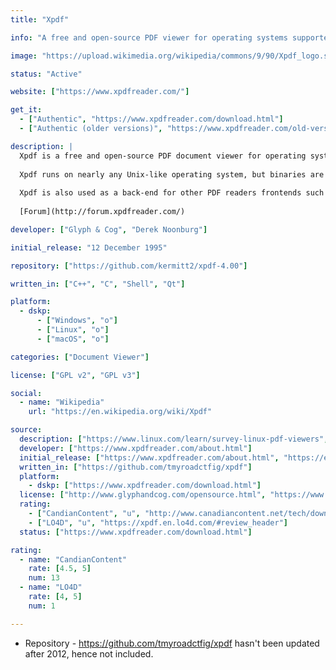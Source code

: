 ```yaml
---
title: "Xpdf"

info: "A free and open-source PDF viewer for operating systems supported by the Qt toolkit."

image: "https://upload.wikimedia.org/wikipedia/commons/9/90/Xpdf_logo.svg"

status: "Active"

website: ["https://www.xpdfreader.com/"]

get_it:
  - ["Authentic", "https://www.xpdfreader.com/download.html"]
  - ["Authentic (older versions)", "https://www.xpdfreader.com/old-versions.html"]

description: |
  Xpdf is a free and open-source PDF document viewer for operating systems supported by the Qt toolkit. Versions prior to 4.00 were written for the X Window System and Motif.
  
  Xpdf runs on nearly any Unix-like operating system, but binaries are also available for Windows. Xpdf can decode LZW and read encrypted PDFs. The official version obeys the DRM restrictions of PDF files, which can prevent copying, printing, or converting some PDF files. There are patches that make Xpdf ignore these DRM restrictions, and these restrictions are patched out by the Debian distribution.
  
  Xpdf is also used as a back-end for other PDF readers frontends such as KPDF and GPDF, and its engine, without the X11 display components, is used for PDF viewers including BePDF on BeOS, '!PDF' on RISC OS, on PalmPDF on Palm OS and on Windows Mobile.
  
  [Forum](http://forum.xpdfreader.com/)

developer: ["Glyph & Cog", "Derek Noonburg"]

initial_release: "12 December 1995"

repository: ["https://github.com/kermitt2/xpdf-4.00"]

written_in: ["C++", "C", "Shell", "Qt"]

platform:
  - dskp:
      - ["Windows", "o"]
      - ["Linux", "o"]
      - ["macOS", "o"]

categories: ["Document Viewer"]

license: ["GPL v2", "GPL v3"]

social:
  - name: "Wikipedia"
    url: "https://en.wikipedia.org/wiki/Xpdf"

source:
  description: ["https://www.linux.com/learn/survey-linux-pdf-viewers", "https://www.xpdfreader.com/", "http://www.cs.cmu.edu/~dst/Adobe/Gallery/xpdf-generic-patch.html", "https://lwn.net/Articles/335415/", "http://pocketxpdf.sourceforge.net/"]
  developer: ["https://www.xpdfreader.com/about.html"]
  initial_release: ["https://www.xpdfreader.com/about.html", "https://en.wikipedia.org/w/index.php?title=Xpdf&oldid=875122479", "http://www.glyphandcog.com/opensource.html"]
  written_in: ["https://github.com/tmyroadctfig/xpdf"]
  platform:
    - dskp: ["https://www.xpdfreader.com/download.html"]
  license: ["http://www.glyphandcog.com/opensource.html", "https://www.xpdfreader.com/opensource.html"]
  rating:
    - ["CandianContent", "u", "http://www.canadiancontent.net/tech/download/Xpdf.html"]
    - ["LO4D", "u", "https://xpdf.en.lo4d.com/#review_header"]
  status: ["https://www.xpdfreader.com/download.html"]

rating:
  - name: "CandianContent"
    rate: [4.5, 5]
    num: 13
  - name: "LO4D"
    rate: [4, 5]
    num: 1

---
```

  * Repository - https://github.com/tmyroadctfig/xpdf hasn't been updated after 2012, hence not included.